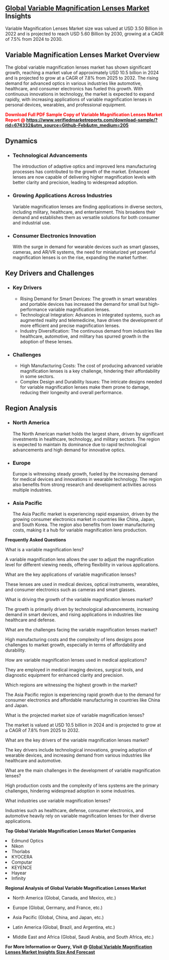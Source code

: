 <h2><a href="https://www.verifiedmarketreports.com/download-sample/?rid=674332&amp;utm_source=Github&amp;utm_medium=205" target="_blank">Global Variable Magnification Lenses Market</a> Insights</h2><p>Variable Magnification Lenses Market size was valued at USD 3.50 Billion in 2022 and is projected to reach USD 5.60 Billion by 2030, growing at a CAGR of 7.5% from 2024 to 2030.</p><p> <h2>Variable Magnification Lenses Market Overview</h2> <p>The global variable magnification lenses market has shown significant growth, reaching a market value of approximately USD 10.5 billion in 2024 and is projected to grow at a CAGR of 7.8% from 2025 to 2032. The rising demand for advanced optics in various industries like automotive, healthcare, and consumer electronics has fueled this growth. With continuous innovations in technology, the market is expected to expand rapidly, with increasing applications of variable magnification lenses in personal devices, wearables, and professional equipment.</p> <p><strong><p><span class=""><span style="color: #ff0000;"><strong>Download Full PDF Sample Copy of Variable Magnification Lenses Market Report</strong> @ </span><a href="https://www.verifiedmarketreports.com/download-sample/?rid=674332&amp;utm_source=Github-Feb&amp;utm_medium=205" target="_blank">https://www.verifiedmarketreports.com/download-sample/?rid=674332&amp;utm_source=Github-Feb&amp;utm_medium=205</a></span></p></strong></p> <h2>Dynamics</h2> <ul> <li><h3>Technological Advancements</h3> The introduction of adaptive optics and improved lens manufacturing processes has contributed to the growth of the market. Enhanced lenses are now capable of delivering higher magnification levels with better clarity and precision, leading to widespread adoption. </li> <li><h3>Growing Applications Across Industries</h3> Variable magnification lenses are finding applications in diverse sectors, including military, healthcare, and entertainment. This broadens their demand and establishes them as versatile solutions for both consumer and industrial use. </li> <li><h3>Consumer Electronics Innovation</h3> With the surge in demand for wearable devices such as smart glasses, cameras, and AR/VR systems, the need for miniaturized yet powerful magnification lenses is on the rise, expanding the market further. </li> </ul> <h2>Key Drivers and Challenges</h2> <ul> <li><h3>Key Drivers</h3> <ul> <li>Rising Demand for Smart Devices: The growth in smart wearables and portable devices has increased the demand for small but high-performance variable magnification lenses.</li> <li>Technological Integration: Advances in integrated systems, such as augmented reality and telemedicine, have driven the development of more efficient and precise magnification lenses.</li> <li>Industry Diversification: The continuous demand from industries like healthcare, automotive, and military has spurred growth in the adoption of these lenses.</li> </ul> </li> <li><h3>Challenges</h3> <ul> <li>High Manufacturing Costs: The cost of producing advanced variable magnification lenses is a key challenge, hindering their affordability in some sectors.</li> <li>Complex Design and Durability Issues: The intricate designs needed for variable magnification lenses make them prone to damage, reducing their longevity and overall performance.</li> </ul> </li> </ul> <h2>Region Analysis</h2> <ul> <li><h3>North America</h3> The North American market holds the largest share, driven by significant investments in healthcare, technology, and military sectors. The region is expected to maintain its dominance due to rapid technological advancements and high demand for innovative optics. </li> <li><h3>Europe</h3> Europe is witnessing steady growth, fueled by the increasing demand for medical devices and innovations in wearable technology. The region also benefits from strong research and development activities across multiple industries. </li> <li><h3>Asia Pacific</h3> The Asia Pacific market is experiencing rapid expansion, driven by the growing consumer electronics market in countries like China, Japan, and South Korea. The region also benefits from lower manufacturing costs, making it a hub for variable magnification lens production. </li> </ul> <p><strong>Frequently Asked Questions</strong></p> <p>What is a variable magnification lens?</p> <p>A variable magnification lens allows the user to adjust the magnification level for different viewing needs, offering flexibility in various applications.</p> <p>What are the key applications of variable magnification lenses?</p> <p>These lenses are used in medical devices, optical instruments, wearables, and consumer electronics such as cameras and smart glasses.</p> <p>What is driving the growth of the variable magnification lenses market?</p> <p>The growth is primarily driven by technological advancements, increasing demand in smart devices, and rising applications in industries like healthcare and defense.</p> <p>What are the challenges facing the variable magnification lenses market?</p> <p>High manufacturing costs and the complexity of lens designs pose challenges to market growth, especially in terms of affordability and durability.</p> <p>How are variable magnification lenses used in medical applications?</p> <p>They are employed in medical imaging devices, surgical tools, and diagnostic equipment for enhanced clarity and precision.</p> <p>Which regions are witnessing the highest growth in the market?</p> <p>The Asia Pacific region is experiencing rapid growth due to the demand for consumer electronics and affordable manufacturing in countries like China and Japan.</p> <p>What is the projected market size of variable magnification lenses?</p> <p>The market is valued at USD 10.5 billion in 2024 and is projected to grow at a CAGR of 7.8% from 2025 to 2032.</p> <p>What are the key drivers of the variable magnification lenses market?</p> <p>The key drivers include technological innovations, growing adoption of wearable devices, and increasing demand from various industries like healthcare and automotive.</p> <p>What are the main challenges in the development of variable magnification lenses?</p> <p>High production costs and the complexity of lens systems are the primary challenges, hindering widespread adoption in some industries.</p> <p>What industries use variable magnification lenses?</p> <p>Industries such as healthcare, defense, consumer electronics, and automotive heavily rely on variable magnification lenses for their diverse applications.</p> </p><p><strong>Top Global Variable Magnification Lenses Market Companies</strong></p><div data-test-id=""><p><li>Edmund Optics</li><li> Nikon</li><li> Thorlabs</li><li> KYOCERA</li><li> Computar</li><li> KEYENCE</li><li> Hayear</li><li> Infinity</li></p><div><strong>Regional Analysis of&nbsp;Global Variable Magnification Lenses Market</strong></div><ul><li dir="ltr"><p dir="ltr">North America&nbsp;(Global, Canada, and Mexico, etc.)</p></li><li dir="ltr"><p dir="ltr">Europe (Global, Germany, and France, etc.)</p></li><li dir="ltr"><p dir="ltr">Asia Pacific&nbsp;(Global, China, and Japan, etc.)</p></li><li dir="ltr"><p dir="ltr">Latin America&nbsp;(Global, Brazil, and Argentina, etc.)</p></li><li dir="ltr">Middle East and Africa&nbsp;(Global, Saudi Arabia, and South Africa, etc.)</li></ul><p><strong>For More Information or Query, Visit @&nbsp;</strong><strong><a href="https://www.verifiedmarketreports.com/product/variable-magnification-lenses-market/?utm_source=Github&amp;utm_medium=205" target="_blank">Global Variable Magnification Lenses Market Insights Size And Forecast</a></strong></p></div>
